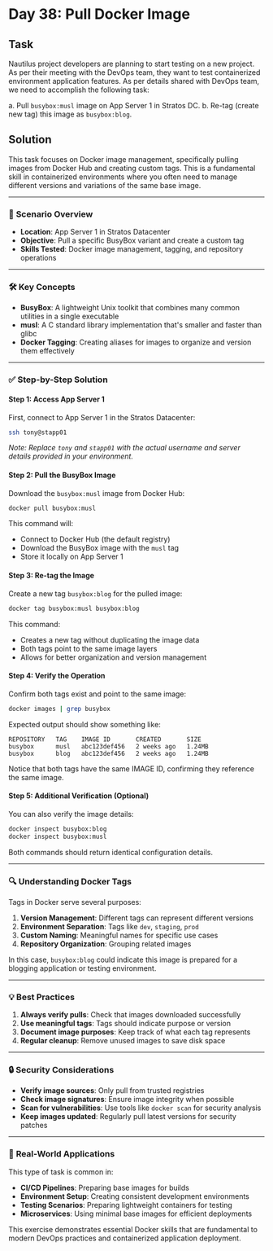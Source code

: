 # Day 38: Pull Docker Image

## Task

Nautilus project developers are planning to start testing on a new project. As per their meeting with the DevOps team, they want to test containerized environment application features. As per details shared with DevOps team, we need to accomplish the following task:

a. Pull `busybox:musl` image on App Server 1 in Stratos DC.
b. Re-tag (create new tag) this image as `busybox:blog`.

## Solution

This task focuses on Docker image management, specifically pulling images from Docker Hub and creating custom tags. This is a fundamental skill in containerized environments where you often need to manage different versions and variations of the same base image.

---

### 🧠 **Scenario Overview**

- **Location**: App Server 1 in Stratos Datacenter
- **Objective**: Pull a specific BusyBox variant and create a custom tag
- **Skills Tested**: Docker image management, tagging, and repository operations

---

### 🛠️ **Key Concepts**

- **BusyBox**: A lightweight Unix toolkit that combines many common utilities in a single executable
- **musl**: A C standard library implementation that's smaller and faster than glibc
- **Docker Tagging**: Creating aliases for images to organize and version them effectively

---

### ✅ **Step-by-Step Solution**

#### Step 1: Access App Server 1

First, connect to App Server 1 in the Stratos Datacenter:

```bash
ssh tony@stapp01
```

_Note: Replace `tony` and `stapp01` with the actual username and server details provided in your environment._

#### Step 2: Pull the BusyBox Image

Download the `busybox:musl` image from Docker Hub:

```bash
docker pull busybox:musl
```

This command will:

- Connect to Docker Hub (the default registry)
- Download the BusyBox image with the `musl` tag
- Store it locally on App Server 1

#### Step 3: Re-tag the Image

Create a new tag `busybox:blog` for the pulled image:

```bash
docker tag busybox:musl busybox:blog
```

This command:

- Creates a new tag without duplicating the image data
- Both tags point to the same image layers
- Allows for better organization and version management

#### Step 4: Verify the Operation

Confirm both tags exist and point to the same image:

```bash
docker images | grep busybox
```

Expected output should show something like:

```
REPOSITORY   TAG    IMAGE ID       CREATED       SIZE
busybox      musl   abc123def456   2 weeks ago   1.24MB
busybox      blog   abc123def456   2 weeks ago   1.24MB
```

Notice that both tags have the same IMAGE ID, confirming they reference the same image.

#### Step 5: Additional Verification (Optional)

You can also verify the image details:

```bash
docker inspect busybox:blog
docker inspect busybox:musl
```

Both commands should return identical configuration details.

---

### 🔍 **Understanding Docker Tags**

Tags in Docker serve several purposes:

1. **Version Management**: Different tags can represent different versions
2. **Environment Separation**: Tags like `dev`, `staging`, `prod`
3. **Custom Naming**: Meaningful names for specific use cases
4. **Repository Organization**: Grouping related images

In this case, `busybox:blog` could indicate this image is prepared for a blogging application or testing environment.

---

### 💡 **Best Practices**

1. **Always verify pulls**: Check that images downloaded successfully
2. **Use meaningful tags**: Tags should indicate purpose or version
3. **Document image purposes**: Keep track of what each tag represents
4. **Regular cleanup**: Remove unused images to save disk space

---

### 🔒 **Security Considerations**

- **Verify image sources**: Only pull from trusted registries
- **Check image signatures**: Ensure image integrity when possible
- **Scan for vulnerabilities**: Use tools like `docker scan` for security analysis
- **Keep images updated**: Regularly pull latest versions for security patches

---

### 🚀 **Real-World Applications**

This type of task is common in:

- **CI/CD Pipelines**: Preparing base images for builds
- **Environment Setup**: Creating consistent development environments
- **Testing Scenarios**: Preparing lightweight containers for testing
- **Microservices**: Using minimal base images for efficient deployments

This exercise demonstrates essential Docker skills that are fundamental to modern DevOps practices and containerized application deployment.
